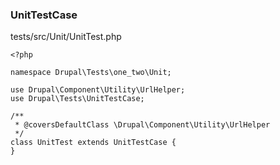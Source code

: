 ### UnitTestCase

tests/src/Unit/UnitTest.php

    <?php

    namespace Drupal\Tests\one_two\Unit;

    use Drupal\Component\Utility\UrlHelper;
    use Drupal\Tests\UnitTestCase;

    /**
     * @coversDefaultClass \Drupal\Component\Utility\UrlHelper
     */
    class UnitTest extends UnitTestCase {
    }
